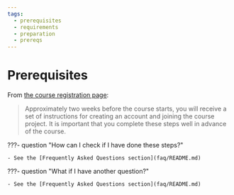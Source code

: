 ```yaml
---
tags:
  - prerequisites
  - requirements
  - preparation
  - prereqs
---
```


# Prerequisites

From [the course registration page](https://github.com/UPPMAX/UPPMAX-documentation/blob/main/docs/courses_workshops/uppmax_intro_course.md):

> Approximately two weeks before the course starts,
> you will receive a set of instructions for creating an account
> and joining the course project.
> It is important that you complete these steps well in advance of the course.

???- question "How can I check if I have done these steps?"

    - See the [Frequently Asked Questions section](faq/README.md)

???- question "What if I have another question?"

    - See the [Frequently Asked Questions section](faq/README.md)
